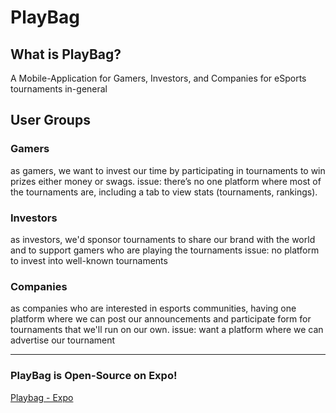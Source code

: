 # PlayBag

## What is PlayBag?
A Mobile-Application for Gamers, Investors, and Companies for eSports tournaments in-general

## User Groups

### Gamers

as gamers, we want to invest our time by participating in tournaments to win prizes either money or swags.
issue: there’s no one platform where most of the tournaments are, including a tab to view stats (tournaments, rankings).

### Investors

as investors, we'd sponsor tournaments to share our brand with the world and to support gamers who are playing the tournaments
issue: no platform to invest into well-known tournaments

### Companies

as companies who are interested in esports communities, having one platform where we can post our announcements and participate form for tournaments that we'll run on our own.
issue: want a platform where we can advertise our tournament

<hr>

### PlayBag is Open-Source on Expo!

[Playbag - Expo](https://snack.expo.dev/@itsahmd25/playbag-y2-updated)
